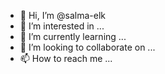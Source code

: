 - 👋 Hi, I’m @salma-elk
- 👀 I’m interested in ...
- 🌱 I’m currently learning ...
- 💞️ I’m looking to collaborate on ...
- 📫 How to reach me ...

<!---
salma-elk/salma-elk is a ✨ special ✨ repository because its `README.md` (this file) appears on your GitHub profile.
You can click the Preview link to take a look at your changes.
--->
